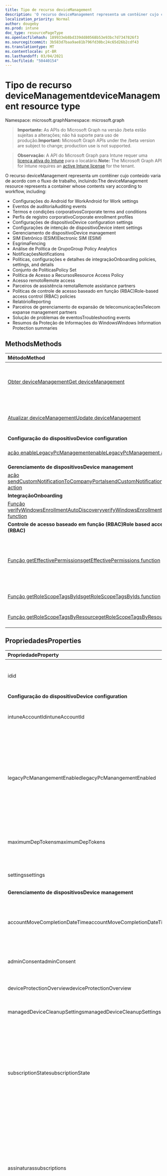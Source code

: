 ```yaml
---
title: Tipo de recurso deviceManagement
description: 'O recurso deviceManagement representa um contêiner cujo conteúdo varia de acordo com o fluxo de trabalho, incluindo:  '
localization_priority: Normal
author: dougeby
ms.prod: intune
doc_type: resourcePageType
ms.openlocfilehash: 189933eb8bd339dd80568b53e93bc7d7347826f3
ms.sourcegitcommit: 3b583d7baa9ae81b796fd30bc24c65d26b2cdf43
ms.translationtype: MT
ms.contentlocale: pt-BR
ms.lasthandoff: 03/04/2021
ms.locfileid: "50440154"
---
```

# <a name="devicemanagement-resource-type"></a><span data-ttu-id="9e4ec-103">Tipo de recurso deviceManagement</span><span class="sxs-lookup"><span data-stu-id="9e4ec-103">deviceManagement resource type</span></span>

<span data-ttu-id="9e4ec-104">Namespace: microsoft.graph</span><span class="sxs-lookup"><span data-stu-id="9e4ec-104">Namespace: microsoft.graph</span></span>

> <span data-ttu-id="9e4ec-105">**Importante:** As APIs do Microsoft Graph na versão /beta estão sujeitas a alterações; não há suporte para uso de produção.</span><span class="sxs-lookup"><span data-stu-id="9e4ec-105">**Important:** Microsoft Graph APIs under the /beta version are subject to change; production use is not supported.</span></span>

> <span data-ttu-id="9e4ec-106">**Observação:** A API do Microsoft Graph para Intune requer uma [licença ativa do Intune](https://go.microsoft.com/fwlink/?linkid=839381) para o locatário.</span><span class="sxs-lookup"><span data-stu-id="9e4ec-106">**Note:** The Microsoft Graph API for Intune requires an [active Intune license](https://go.microsoft.com/fwlink/?linkid=839381) for the tenant.</span></span>

<span data-ttu-id="9e4ec-107">O recurso deviceManagement representa um contêiner cujo conteúdo varia de acordo com o fluxo de trabalho, incluindo:</span><span class="sxs-lookup"><span data-stu-id="9e4ec-107">The deviceManagement resource represents a container whose contents vary according to workflow, including:</span></span>  

- <span data-ttu-id="9e4ec-108">Configurações do Android for Work</span><span class="sxs-lookup"><span data-stu-id="9e4ec-108">Android for Work settings</span></span>
- <span data-ttu-id="9e4ec-109">Eventos de auditoria</span><span class="sxs-lookup"><span data-stu-id="9e4ec-109">Auditing events</span></span>
- <span data-ttu-id="9e4ec-110">Termos e condições corporativos</span><span class="sxs-lookup"><span data-stu-id="9e4ec-110">Corporate terms and conditions</span></span> 
- <span data-ttu-id="9e4ec-111">Perfis de registro corporativo</span><span class="sxs-lookup"><span data-stu-id="9e4ec-111">Corporate enrollment profiles</span></span>
- <span data-ttu-id="9e4ec-112">Configurações de dispositivo</span><span class="sxs-lookup"><span data-stu-id="9e4ec-112">Device configuration settings</span></span>
- <span data-ttu-id="9e4ec-113">Configurações de intenção de dispositivo</span><span class="sxs-lookup"><span data-stu-id="9e4ec-113">Device intent settings</span></span>
- <span data-ttu-id="9e4ec-114">Gerenciamento de dispositivo</span><span class="sxs-lookup"><span data-stu-id="9e4ec-114">Device management</span></span>
- <span data-ttu-id="9e4ec-115">SIM Eletrônico (ESIM)</span><span class="sxs-lookup"><span data-stu-id="9e4ec-115">Electronic SIM (ESIM)</span></span>
- <span data-ttu-id="9e4ec-116">Esgrima</span><span class="sxs-lookup"><span data-stu-id="9e4ec-116">Fencing</span></span>
- <span data-ttu-id="9e4ec-117">Análise de Política de Grupo</span><span class="sxs-lookup"><span data-stu-id="9e4ec-117">Group Policy Analytics</span></span>
- <span data-ttu-id="9e4ec-118">Notificações</span><span class="sxs-lookup"><span data-stu-id="9e4ec-118">Notifications</span></span>
- <span data-ttu-id="9e4ec-119">Políticas, configurações e detalhes de integração</span><span class="sxs-lookup"><span data-stu-id="9e4ec-119">Onboarding policies, settings, and details</span></span>
- <span data-ttu-id="9e4ec-120">Conjunto de Políticas</span><span class="sxs-lookup"><span data-stu-id="9e4ec-120">Policy Set</span></span>
- <span data-ttu-id="9e4ec-121">Política de Acesso a Recursos</span><span class="sxs-lookup"><span data-stu-id="9e4ec-121">Resource Access Policy</span></span>
- <span data-ttu-id="9e4ec-122">Acesso remoto</span><span class="sxs-lookup"><span data-stu-id="9e4ec-122">Remote access</span></span>
- <span data-ttu-id="9e4ec-123">Parceiros de assistência remota</span><span class="sxs-lookup"><span data-stu-id="9e4ec-123">Remote assistance partners</span></span>
- <span data-ttu-id="9e4ec-124">Políticas de controle de acesso baseado em função (RBAC)</span><span class="sxs-lookup"><span data-stu-id="9e4ec-124">Role-based access control (RBAC) policies</span></span>
- <span data-ttu-id="9e4ec-125">Relatório</span><span class="sxs-lookup"><span data-stu-id="9e4ec-125">Reporting</span></span>
- <span data-ttu-id="9e4ec-126">Parceiros de gerenciamento de expansão de telecomunicações</span><span class="sxs-lookup"><span data-stu-id="9e4ec-126">Telecom expanse management partners</span></span>
- <span data-ttu-id="9e4ec-127">Solução de problemas de eventos</span><span class="sxs-lookup"><span data-stu-id="9e4ec-127">Troubleshooting events</span></span>
- <span data-ttu-id="9e4ec-128">Resumos da Proteção de Informações do Windows</span><span class="sxs-lookup"><span data-stu-id="9e4ec-128">Windows Information Protection summaries</span></span>

## <a name="methods"></a><span data-ttu-id="9e4ec-129">Methods</span><span class="sxs-lookup"><span data-stu-id="9e4ec-129">Methods</span></span>
|<span data-ttu-id="9e4ec-130">Método</span><span class="sxs-lookup"><span data-stu-id="9e4ec-130">Method</span></span>|<span data-ttu-id="9e4ec-131">Tipo de retorno</span><span class="sxs-lookup"><span data-stu-id="9e4ec-131">Return Type</span></span>|<span data-ttu-id="9e4ec-132">Descrição</span><span class="sxs-lookup"><span data-stu-id="9e4ec-132">Description</span></span>|
|:---|:---|:---|
|[<span data-ttu-id="9e4ec-133">Obter deviceManagement</span><span class="sxs-lookup"><span data-stu-id="9e4ec-133">Get deviceManagement</span></span>](../api/intune-shared-devicemanagement-get.md)|<span data-ttu-id="9e4ec-134">Leia as propriedades e as relações do objeto [deviceManagement](../resources/intune-shared-devicemanagement.md).</span><span class="sxs-lookup"><span data-stu-id="9e4ec-134">Read properties and relationships of the [deviceManagement](../resources/intune-shared-devicemanagement.md) object.</span></span>|
|[<span data-ttu-id="9e4ec-135">Atualizar deviceManagement</span><span class="sxs-lookup"><span data-stu-id="9e4ec-135">Update deviceManagement</span></span>](../api/intune-shared-devicemanagement-update.md)|<span data-ttu-id="9e4ec-136">Atualizar as propriedades de um objeto [deviceManagement](../resources/intune-shared-devicemanagement.md).</span><span class="sxs-lookup"><span data-stu-id="9e4ec-136">Update the properties of a [deviceManagement](../resources/intune-shared-devicemanagement.md) object.</span></span>|
|<span data-ttu-id="9e4ec-137">**Configuração do dispositivo**</span><span class="sxs-lookup"><span data-stu-id="9e4ec-137">**Device configuration**</span></span>|
|[<span data-ttu-id="9e4ec-138">ação enableLegacyPcManagement</span><span class="sxs-lookup"><span data-stu-id="9e4ec-138">enableLegacyPcManagement action</span></span>](../api/intune-shared-devicemanagement-enablelegacypcmanagement.md)|<span data-ttu-id="9e4ec-139">Nenhuma</span><span class="sxs-lookup"><span data-stu-id="9e4ec-139">None</span></span>|<span data-ttu-id="9e4ec-140">Ainda não documentado</span><span class="sxs-lookup"><span data-stu-id="9e4ec-140">Not yet documented</span></span>|
|<span data-ttu-id="9e4ec-141">**Gerenciamento de dispositivos**</span><span class="sxs-lookup"><span data-stu-id="9e4ec-141">**Device management**</span></span>|
|[<span data-ttu-id="9e4ec-142">ação sendCustomNotificationToCompanyPortal</span><span class="sxs-lookup"><span data-stu-id="9e4ec-142">sendCustomNotificationToCompanyPortal action</span></span>](../api/intune-shared-devicemanagement-sendcustomnotificationtocompanyportal.md)|<span data-ttu-id="9e4ec-143">Nenhuma</span><span class="sxs-lookup"><span data-stu-id="9e4ec-143">None</span></span>|<span data-ttu-id="9e4ec-144">Ainda não documentado</span><span class="sxs-lookup"><span data-stu-id="9e4ec-144">Not yet documented</span></span>|
|<span data-ttu-id="9e4ec-145">**Integração**</span><span class="sxs-lookup"><span data-stu-id="9e4ec-145">**Onboarding**</span></span>|
|[<span data-ttu-id="9e4ec-146">Função verifyWindowsEnrollmentAutoDiscovery</span><span class="sxs-lookup"><span data-stu-id="9e4ec-146">verifyWindowsEnrollmentAutoDiscovery function</span></span>](../api/intune-shared-devicemanagement-verifywindowsenrollmentautodiscovery.md)|<span data-ttu-id="9e4ec-147">Booliano</span><span class="sxs-lookup"><span data-stu-id="9e4ec-147">Boolean</span></span>|<span data-ttu-id="9e4ec-148">Ainda não documentado</span><span class="sxs-lookup"><span data-stu-id="9e4ec-148">Not yet documented</span></span>|
|<span data-ttu-id="9e4ec-149">**Controle de acesso baseado em função (RBAC)**</span><span class="sxs-lookup"><span data-stu-id="9e4ec-149">**Role based access control (RBAC)**</span></span>|
|[<span data-ttu-id="9e4ec-150">Função getEffectivePermissions</span><span class="sxs-lookup"><span data-stu-id="9e4ec-150">getEffectivePermissions function</span></span>](../api/intune-shared-devicemanagement-geteffectivepermissions.md)|<span data-ttu-id="9e4ec-151">Conjunto [rolePermission](../resources/intune-rbac-rolepermission.md)</span><span class="sxs-lookup"><span data-stu-id="9e4ec-151">[rolePermission](../resources/intune-rbac-rolepermission.md) collection</span></span>|<span data-ttu-id="9e4ec-152">Recupera permissões efetivas de usuário autenticado no momento</span><span class="sxs-lookup"><span data-stu-id="9e4ec-152">Retrieves the effective permissions of the currently authenticated user</span></span>|
|[<span data-ttu-id="9e4ec-153">Função getRoleScopeTagsByIds</span><span class="sxs-lookup"><span data-stu-id="9e4ec-153">getRoleScopeTagsByIds function</span></span>](../api/intune-shared-devicemanagement-getrolescopetagsbyids.md)|<span data-ttu-id="9e4ec-154">[Coleção roleScopeTag](../resources/intune-rbac-rolescopetag.md)</span><span class="sxs-lookup"><span data-stu-id="9e4ec-154">[roleScopeTag](../resources/intune-rbac-rolescopetag.md) collection</span></span>|<span data-ttu-id="9e4ec-155">Ainda não documentado</span><span class="sxs-lookup"><span data-stu-id="9e4ec-155">Not yet documented</span></span>|
|[<span data-ttu-id="9e4ec-156">Função getRoleScopeTagsByResource</span><span class="sxs-lookup"><span data-stu-id="9e4ec-156">getRoleScopeTagsByResource function</span></span>](../api/intune-shared-devicemanagement-getrolescopetagsbyresource.md)|<span data-ttu-id="9e4ec-157">[Coleção roleScopeTag](../resources/intune-rbac-rolescopetag.md)</span><span class="sxs-lookup"><span data-stu-id="9e4ec-157">[roleScopeTag](../resources/intune-rbac-rolescopetag.md) collection</span></span>|<span data-ttu-id="9e4ec-158">Ainda não documentado</span><span class="sxs-lookup"><span data-stu-id="9e4ec-158">Not yet documented</span></span>|


## <a name="properties"></a><span data-ttu-id="9e4ec-159">Propriedades</span><span class="sxs-lookup"><span data-stu-id="9e4ec-159">Properties</span></span>
|<span data-ttu-id="9e4ec-160">Propriedade</span><span class="sxs-lookup"><span data-stu-id="9e4ec-160">Property</span></span>|<span data-ttu-id="9e4ec-161">Tipo</span><span class="sxs-lookup"><span data-stu-id="9e4ec-161">Type</span></span>|<span data-ttu-id="9e4ec-162">Descrição</span><span class="sxs-lookup"><span data-stu-id="9e4ec-162">Description</span></span>|
|:---|:---|:---|
|<span data-ttu-id="9e4ec-163">id</span><span class="sxs-lookup"><span data-stu-id="9e4ec-163">id</span></span>|<span data-ttu-id="9e4ec-164">String</span><span class="sxs-lookup"><span data-stu-id="9e4ec-164">String</span></span>|<span data-ttu-id="9e4ec-165">Identificador exclusivo associado ao dispositivo.</span><span class="sxs-lookup"><span data-stu-id="9e4ec-165">Unique identifier associated with the device.</span></span>|
|<span data-ttu-id="9e4ec-166">**Configuração do dispositivo**</span><span class="sxs-lookup"><span data-stu-id="9e4ec-166">**Device configuration**</span></span>|
|<span data-ttu-id="9e4ec-167">intuneAccountId</span><span class="sxs-lookup"><span data-stu-id="9e4ec-167">intuneAccountId</span></span>|<span data-ttu-id="9e4ec-168">Guid</span><span class="sxs-lookup"><span data-stu-id="9e4ec-168">Guid</span></span>|<span data-ttu-id="9e4ec-169">ID da conta do Intune para determinado locatário</span><span class="sxs-lookup"><span data-stu-id="9e4ec-169">Intune Account ID for given tenant</span></span>|
|<span data-ttu-id="9e4ec-170">legacyPcManangementEnabled</span><span class="sxs-lookup"><span data-stu-id="9e4ec-170">legacyPcManangementEnabled</span></span>|<span data-ttu-id="9e4ec-171">Booliano</span><span class="sxs-lookup"><span data-stu-id="9e4ec-171">Boolean</span></span>|<span data-ttu-id="9e4ec-172">A propriedade para habilitar o gerenciamento de computador herdado não-MDM gerenciado para essa conta.</span><span class="sxs-lookup"><span data-stu-id="9e4ec-172">The property to enable Non-MDM managed legacy PC management for this account.</span></span> <span data-ttu-id="9e4ec-173">Essa propriedade é somente leitura.</span><span class="sxs-lookup"><span data-stu-id="9e4ec-173">This property is read-only.</span></span>|
|<span data-ttu-id="9e4ec-174">maximumDepTokens</span><span class="sxs-lookup"><span data-stu-id="9e4ec-174">maximumDepTokens</span></span>|<span data-ttu-id="9e4ec-175">Int32</span><span class="sxs-lookup"><span data-stu-id="9e4ec-175">Int32</span></span>|<span data-ttu-id="9e4ec-176">Número máximo de tokens DEP permitidos por locatário.</span><span class="sxs-lookup"><span data-stu-id="9e4ec-176">Maximum number of DEP tokens allowed per-tenant.</span></span>|
|<span data-ttu-id="9e4ec-177">settings</span><span class="sxs-lookup"><span data-stu-id="9e4ec-177">settings</span></span>|[<span data-ttu-id="9e4ec-178">deviceManagementSettings</span><span class="sxs-lookup"><span data-stu-id="9e4ec-178">deviceManagementSettings</span></span>](../resources/intune-deviceconfig-devicemanagementsettings.md)|<span data-ttu-id="9e4ec-179">Configurações de nível da conta.</span><span class="sxs-lookup"><span data-stu-id="9e4ec-179">Account level settings.</span></span>|
|<span data-ttu-id="9e4ec-180">**Gerenciamento de dispositivos**</span><span class="sxs-lookup"><span data-stu-id="9e4ec-180">**Device management**</span></span>|
|<span data-ttu-id="9e4ec-181">accountMoveCompletionDateTime</span><span class="sxs-lookup"><span data-stu-id="9e4ec-181">accountMoveCompletionDateTime</span></span>|<span data-ttu-id="9e4ec-182">DateTimeOffset</span><span class="sxs-lookup"><span data-stu-id="9e4ec-182">DateTimeOffset</span></span>|<span data-ttu-id="9e4ec-183">A data & hora em que os dados do locatário foram movidos entre as unidades de escala.</span><span class="sxs-lookup"><span data-stu-id="9e4ec-183">The date & time when tenant data moved between scaleunits.</span></span>|
|<span data-ttu-id="9e4ec-184">adminConsent</span><span class="sxs-lookup"><span data-stu-id="9e4ec-184">adminConsent</span></span>|[<span data-ttu-id="9e4ec-185">adminConsent</span><span class="sxs-lookup"><span data-stu-id="9e4ec-185">adminConsent</span></span>](../resources/intune-devices-adminconsent.md)|<span data-ttu-id="9e4ec-186">Informações de consentimento do administrador.</span><span class="sxs-lookup"><span data-stu-id="9e4ec-186">Admin consent information.</span></span>|
|<span data-ttu-id="9e4ec-187">deviceProtectionOverview</span><span class="sxs-lookup"><span data-stu-id="9e4ec-187">deviceProtectionOverview</span></span>|[<span data-ttu-id="9e4ec-188">deviceProtectionOverview</span><span class="sxs-lookup"><span data-stu-id="9e4ec-188">deviceProtectionOverview</span></span>](../resources/intune-devices-deviceprotectionoverview.md)|<span data-ttu-id="9e4ec-189">Visão geral da proteção do dispositivo.</span><span class="sxs-lookup"><span data-stu-id="9e4ec-189">Device protection overview.</span></span>|
|<span data-ttu-id="9e4ec-190">managedDeviceCleanupSettings</span><span class="sxs-lookup"><span data-stu-id="9e4ec-190">managedDeviceCleanupSettings</span></span>|[<span data-ttu-id="9e4ec-191">managedDeviceCleanupSettings</span><span class="sxs-lookup"><span data-stu-id="9e4ec-191">managedDeviceCleanupSettings</span></span>](../resources/intune-devices-manageddevicecleanupsettings.md)|<span data-ttu-id="9e4ec-192">Regra de limpeza de dispositivo</span><span class="sxs-lookup"><span data-stu-id="9e4ec-192">Device cleanup rule</span></span>|
|<span data-ttu-id="9e4ec-193">subscriptionState</span><span class="sxs-lookup"><span data-stu-id="9e4ec-193">subscriptionState</span></span>|[<span data-ttu-id="9e4ec-194">deviceManagementSubscriptionState</span><span class="sxs-lookup"><span data-stu-id="9e4ec-194">deviceManagementSubscriptionState</span></span>](../resources/intune-devices-devicemanagementsubscriptionstate.md)|<span data-ttu-id="9e4ec-195">Estado de assinatura de gerenciamento de dispositivo móvel do locatário.</span><span class="sxs-lookup"><span data-stu-id="9e4ec-195">Tenant mobile device management subscription state.</span></span> <span data-ttu-id="9e4ec-196">Os valores possíveis são: `pending`, `active`, `warning`, `disabled`, `deleted`, `blocked`, `lockedOut`.</span><span class="sxs-lookup"><span data-stu-id="9e4ec-196">Possible values are: `pending`, `active`, `warning`, `disabled`, `deleted`, `blocked`, `lockedOut`.</span></span>|
|<span data-ttu-id="9e4ec-197">assinaturas</span><span class="sxs-lookup"><span data-stu-id="9e4ec-197">subscriptions</span></span>|[<span data-ttu-id="9e4ec-198">deviceManagementSubscriptions</span><span class="sxs-lookup"><span data-stu-id="9e4ec-198">deviceManagementSubscriptions</span></span>](../resources/intune-devices-devicemanagementsubscriptions.md)|<span data-ttu-id="9e4ec-199">Assinatura do locatário.</span><span class="sxs-lookup"><span data-stu-id="9e4ec-199">Tenant's Subscription.</span></span> <span data-ttu-id="9e4ec-200">Os possíveis valores são: `none`, `intune`, `office365`, `intunePremium`, `intune_EDU`, `intune_SMB`.</span><span class="sxs-lookup"><span data-stu-id="9e4ec-200">Possible values are: `none`, `intune`, `office365`, `intunePremium`, `intune_EDU`, `intune_SMB`.</span></span>|
|<span data-ttu-id="9e4ec-201">windowsMalwareOverview</span><span class="sxs-lookup"><span data-stu-id="9e4ec-201">windowsMalwareOverview</span></span>|[<span data-ttu-id="9e4ec-202">windowsMalwareOverview</span><span class="sxs-lookup"><span data-stu-id="9e4ec-202">windowsMalwareOverview</span></span>](../resources/intune-devices-windowsmalwareoverview.md)|<span data-ttu-id="9e4ec-203">Visão geral do malware para dispositivos windows.</span><span class="sxs-lookup"><span data-stu-id="9e4ec-203">Malware overview for windows devices.</span></span>|
|<span data-ttu-id="9e4ec-204">**Análise de Política de Grupo**</span><span class="sxs-lookup"><span data-stu-id="9e4ec-204">**Group Policy Analytics**</span></span>|
|<span data-ttu-id="9e4ec-205">groupPolicyObjectFiles</span><span class="sxs-lookup"><span data-stu-id="9e4ec-205">groupPolicyObjectFiles</span></span>|<span data-ttu-id="9e4ec-206">[coleção groupPolicyObjectFile](../resources/intune-gpanalyticsservice-grouppolicyobjectfile.md)</span><span class="sxs-lookup"><span data-stu-id="9e4ec-206">[groupPolicyObjectFile](../resources/intune-gpanalyticsservice-grouppolicyobjectfile.md) collection</span></span>|<span data-ttu-id="9e4ec-207">Uma lista de arquivos de Objeto de Política de Grupo carregados.</span><span class="sxs-lookup"><span data-stu-id="9e4ec-207">A list of Group Policy Object files uploaded.</span></span>|
|<span data-ttu-id="9e4ec-208">**Integração**</span><span class="sxs-lookup"><span data-stu-id="9e4ec-208">**Onboarding**</span></span>|
|<span data-ttu-id="9e4ec-209">intuneBrand</span><span class="sxs-lookup"><span data-stu-id="9e4ec-209">intuneBrand</span></span>|[<span data-ttu-id="9e4ec-210">intuneBrand</span><span class="sxs-lookup"><span data-stu-id="9e4ec-210">intuneBrand</span></span>](../resources/intune-onboarding-intunebrand.md)|<span data-ttu-id="9e4ec-211">intuneBrand contém dados que são usados na personalização da aparência dos aplicativos do Portal da Empresa, bem como do portal da Web de usuários finais.</span><span class="sxs-lookup"><span data-stu-id="9e4ec-211">intuneBrand contains data which is used in customizing the appearance of the Company Portal applications as well as the end user web portal.</span></span>|
|<span data-ttu-id="9e4ec-212">**Odj**</span><span class="sxs-lookup"><span data-stu-id="9e4ec-212">**Odj**</span></span>|
|<span data-ttu-id="9e4ec-213">domainJoinConnectors</span><span class="sxs-lookup"><span data-stu-id="9e4ec-213">domainJoinConnectors</span></span>|<span data-ttu-id="9e4ec-214">[Coleção deviceManagementDomainJoinConnector](../resources/intune-odj-devicemanagementdomainjoinconnector.md)</span><span class="sxs-lookup"><span data-stu-id="9e4ec-214">[deviceManagementDomainJoinConnector](../resources/intune-odj-devicemanagementdomainjoinconnector.md) collection</span></span>|<span data-ttu-id="9e4ec-215">Uma lista de objetos do conector.</span><span class="sxs-lookup"><span data-stu-id="9e4ec-215">A list of connector objects.</span></span>|

## <a name="relationships"></a><span data-ttu-id="9e4ec-216">Relações</span><span class="sxs-lookup"><span data-stu-id="9e4ec-216">Relationships</span></span>
|<span data-ttu-id="9e4ec-217">Relação</span><span class="sxs-lookup"><span data-stu-id="9e4ec-217">Relationship</span></span>|<span data-ttu-id="9e4ec-218">Tipo</span><span class="sxs-lookup"><span data-stu-id="9e4ec-218">Type</span></span>|<span data-ttu-id="9e4ec-219">Descrição&nbsp;&nbsp;&nbsp;&nbsp;&nbsp;&nbsp;&nbsp;</span><span class="sxs-lookup"><span data-stu-id="9e4ec-219">Description&nbsp;&nbsp;&nbsp;&nbsp;&nbsp;&nbsp;&nbsp;</span></span>|
|:---|:---|:---|
|<span data-ttu-id="9e4ec-220">**Android for Work**</span><span class="sxs-lookup"><span data-stu-id="9e4ec-220">**Android for Work**</span></span>|
|<span data-ttu-id="9e4ec-221">androidDeviceOwnerEnrollmentProfiles</span><span class="sxs-lookup"><span data-stu-id="9e4ec-221">androidDeviceOwnerEnrollmentProfiles</span></span>|<span data-ttu-id="9e4ec-222">[coleção androidDeviceOwnerEnrollmentProfile](../resources/intune-androidforwork-androiddeviceownerenrollmentprofile.md)</span><span class="sxs-lookup"><span data-stu-id="9e4ec-222">[androidDeviceOwnerEnrollmentProfile](../resources/intune-androidforwork-androiddeviceownerenrollmentprofile.md) collection</span></span>|<span data-ttu-id="9e4ec-223">Entidades de perfil de registro do proprietário do dispositivo Android.</span><span class="sxs-lookup"><span data-stu-id="9e4ec-223">Android device owner enrollment profile entities.</span></span>|
|<span data-ttu-id="9e4ec-224">androidForWorkAppConfigurationSchemas</span><span class="sxs-lookup"><span data-stu-id="9e4ec-224">androidForWorkAppConfigurationSchemas</span></span>|<span data-ttu-id="9e4ec-225">Coleção [androidForWorkAppConfigurationSchema](../resources/intune-androidforwork-androidforworkappconfigurationschema.md)</span><span class="sxs-lookup"><span data-stu-id="9e4ec-225">[androidForWorkAppConfigurationSchema](../resources/intune-androidforwork-androidforworkappconfigurationschema.md) collection</span></span>|<span data-ttu-id="9e4ec-226">Entidades do esquema de configuração do aplicativo Android for Work.</span><span class="sxs-lookup"><span data-stu-id="9e4ec-226">Android for Work app configuration schema entities.</span></span>|
|<span data-ttu-id="9e4ec-227">androidForWorkEnrollmentProfiles</span><span class="sxs-lookup"><span data-stu-id="9e4ec-227">androidForWorkEnrollmentProfiles</span></span>|<span data-ttu-id="9e4ec-228">Coleção [androidForWorkEnrollmentProfile](../resources/intune-androidforwork-androidforworkenrollmentprofile.md)</span><span class="sxs-lookup"><span data-stu-id="9e4ec-228">[androidForWorkEnrollmentProfile](../resources/intune-androidforwork-androidforworkenrollmentprofile.md) collection</span></span>|<span data-ttu-id="9e4ec-229">Entidades do perfil de registro do Android for Work.</span><span class="sxs-lookup"><span data-stu-id="9e4ec-229">Android for Work enrollment profile entities.</span></span>|
|<span data-ttu-id="9e4ec-230">androidForWorkSettings</span><span class="sxs-lookup"><span data-stu-id="9e4ec-230">androidForWorkSettings</span></span>|[<span data-ttu-id="9e4ec-231">androidForWorkSettings</span><span class="sxs-lookup"><span data-stu-id="9e4ec-231">androidForWorkSettings</span></span>](../resources/intune-androidforwork-androidforworksettings.md)|<span data-ttu-id="9e4ec-232">A entidade singleton de configurações do Android for Work.</span><span class="sxs-lookup"><span data-stu-id="9e4ec-232">The singleton Android for Work settings entity.</span></span>|
|<span data-ttu-id="9e4ec-233">androidManagedStoreAccountEnterpriseSettings</span><span class="sxs-lookup"><span data-stu-id="9e4ec-233">androidManagedStoreAccountEnterpriseSettings</span></span>|[<span data-ttu-id="9e4ec-234">androidManagedStoreAccountEnterpriseSettings</span><span class="sxs-lookup"><span data-stu-id="9e4ec-234">androidManagedStoreAccountEnterpriseSettings</span></span>](../resources/intune-androidforwork-androidmanagedstoreaccountenterprisesettings.md)|<span data-ttu-id="9e4ec-235">A entidade de configurações corporativas de conta gerenciada do Android singleton.</span><span class="sxs-lookup"><span data-stu-id="9e4ec-235">The singleton Android managed store account enterprise settings entity.</span></span>|
|<span data-ttu-id="9e4ec-236">androidManagedStoreAppConfigurationSchemas</span><span class="sxs-lookup"><span data-stu-id="9e4ec-236">androidManagedStoreAppConfigurationSchemas</span></span>|<span data-ttu-id="9e4ec-237">[coleção androidManagedStoreAppConfigurationSchema](../resources/intune-androidforwork-androidmanagedstoreappconfigurationschema.md)</span><span class="sxs-lookup"><span data-stu-id="9e4ec-237">[androidManagedStoreAppConfigurationSchema](../resources/intune-androidforwork-androidmanagedstoreappconfigurationschema.md) collection</span></span>|<span data-ttu-id="9e4ec-238">Entidades de esquema de configuração do aplicativo Android Enterprise.</span><span class="sxs-lookup"><span data-stu-id="9e4ec-238">Android Enterprise app configuration schema entities.</span></span>|
|<span data-ttu-id="9e4ec-239">**Auditoria**</span><span class="sxs-lookup"><span data-stu-id="9e4ec-239">**Auditing**</span></span>|
|<span data-ttu-id="9e4ec-240">auditEvents</span><span class="sxs-lookup"><span data-stu-id="9e4ec-240">auditEvents</span></span>|<span data-ttu-id="9e4ec-241">Conjunto [auditEvent](../resources/intune-auditing-auditevent.md)</span><span class="sxs-lookup"><span data-stu-id="9e4ec-241">[auditEvent](../resources/intune-auditing-auditevent.md) collection</span></span>|<span data-ttu-id="9e4ec-242">Eventos de auditoria</span><span class="sxs-lookup"><span data-stu-id="9e4ec-242">The Audit Events</span></span>|
|<span data-ttu-id="9e4ec-243">**Termos da empresa**</span><span class="sxs-lookup"><span data-stu-id="9e4ec-243">**Company terms**</span></span>|
|<span data-ttu-id="9e4ec-244">termsAndConditions</span><span class="sxs-lookup"><span data-stu-id="9e4ec-244">termsAndConditions</span></span>|<span data-ttu-id="9e4ec-245">Conjunto [termsAndConditions](../resources/intune-companyterms-termsandconditions.md)</span><span class="sxs-lookup"><span data-stu-id="9e4ec-245">[termsAndConditions](../resources/intune-companyterms-termsandconditions.md) collection</span></span>|<span data-ttu-id="9e4ec-246">Os termos e condições associados ao gerenciamento do dispositivo da empresa.</span><span class="sxs-lookup"><span data-stu-id="9e4ec-246">The terms and conditions associated with device management of the company.</span></span>|
|<span data-ttu-id="9e4ec-247">**Registro corporativo**</span><span class="sxs-lookup"><span data-stu-id="9e4ec-247">**Corporate enrollment**</span></span>|
|<span data-ttu-id="9e4ec-248">enrollmentProfiles</span><span class="sxs-lookup"><span data-stu-id="9e4ec-248">enrollmentProfiles</span></span>|<span data-ttu-id="9e4ec-249">[Coleção enrollmentProfile](../resources/intune-enrollment-enrollmentprofile.md)</span><span class="sxs-lookup"><span data-stu-id="9e4ec-249">[enrollmentProfile](../resources/intune-enrollment-enrollmentprofile.md) collection</span></span>|<span data-ttu-id="9e4ec-250">Os perfis de registro.</span><span class="sxs-lookup"><span data-stu-id="9e4ec-250">The enrollment profiles.</span></span>|
|<span data-ttu-id="9e4ec-251">importedAppleDeviceIdentities</span><span class="sxs-lookup"><span data-stu-id="9e4ec-251">importedAppleDeviceIdentities</span></span>|<span data-ttu-id="9e4ec-252">[Coleção importedAppleDeviceIdentity](../resources/intune-enrollment-importedappledeviceidentity.md)</span><span class="sxs-lookup"><span data-stu-id="9e4ec-252">[importedAppleDeviceIdentity](../resources/intune-enrollment-importedappledeviceidentity.md) collection</span></span>|<span data-ttu-id="9e4ec-253">As identidades de dispositivo Apple importadas.</span><span class="sxs-lookup"><span data-stu-id="9e4ec-253">The imported Apple device identities.</span></span>|
|<span data-ttu-id="9e4ec-254">importedDeviceIdentities</span><span class="sxs-lookup"><span data-stu-id="9e4ec-254">importedDeviceIdentities</span></span>|<span data-ttu-id="9e4ec-255">[Coleção importedDeviceIdentity](../resources/intune-enrollment-importeddeviceidentity.md)</span><span class="sxs-lookup"><span data-stu-id="9e4ec-255">[importedDeviceIdentity](../resources/intune-enrollment-importeddeviceidentity.md) collection</span></span>|<span data-ttu-id="9e4ec-256">As identidades dos dispositivos importados.</span><span class="sxs-lookup"><span data-stu-id="9e4ec-256">The imported device identities.</span></span>|
|<span data-ttu-id="9e4ec-257">**Configuração do dispositivo**</span><span class="sxs-lookup"><span data-stu-id="9e4ec-257">**Device configuration**</span></span>|
|<span data-ttu-id="9e4ec-258">advancedThreatProtectionOnboardingStateSummary</span><span class="sxs-lookup"><span data-stu-id="9e4ec-258">advancedThreatProtectionOnboardingStateSummary</span></span>|[<span data-ttu-id="9e4ec-259">advancedThreatProtectionOnboardingStateSummary</span><span class="sxs-lookup"><span data-stu-id="9e4ec-259">advancedThreatProtectionOnboardingStateSummary</span></span>](../resources/intune-deviceconfig-advancedthreatprotectiononboardingstatesummary.md)|<span data-ttu-id="9e4ec-260">O estado de resumo do estado de integração da ATP para essa conta.</span><span class="sxs-lookup"><span data-stu-id="9e4ec-260">The summary state of ATP onboarding state for this account.</span></span>|
|<span data-ttu-id="9e4ec-261">cartToClassAssociations</span><span class="sxs-lookup"><span data-stu-id="9e4ec-261">cartToClassAssociations</span></span>|<span data-ttu-id="9e4ec-262">[Coleção cartToClassAssociation](../resources/intune-deviceconfig-carttoclassassociation.md)</span><span class="sxs-lookup"><span data-stu-id="9e4ec-262">[cartToClassAssociation](../resources/intune-deviceconfig-carttoclassassociation.md) collection</span></span>|<span data-ttu-id="9e4ec-263">Associações de carrinho para classe.</span><span class="sxs-lookup"><span data-stu-id="9e4ec-263">The Cart To Class Associations.</span></span>|
|<span data-ttu-id="9e4ec-264">deviceCompliancePolicies</span><span class="sxs-lookup"><span data-stu-id="9e4ec-264">deviceCompliancePolicies</span></span>|<span data-ttu-id="9e4ec-265">Coleção [deviceCompliancePolicy](../resources/intune-shared-devicecompliancepolicy.md)</span><span class="sxs-lookup"><span data-stu-id="9e4ec-265">[deviceCompliancePolicy](../resources/intune-shared-devicecompliancepolicy.md) collection</span></span>|<span data-ttu-id="9e4ec-266">As políticas de conformidade do dispositivo.</span><span class="sxs-lookup"><span data-stu-id="9e4ec-266">The device compliance policies.</span></span>|
|<span data-ttu-id="9e4ec-267">deviceCompliancePolicyDeviceStateSummary</span><span class="sxs-lookup"><span data-stu-id="9e4ec-267">deviceCompliancePolicyDeviceStateSummary</span></span>|[<span data-ttu-id="9e4ec-268">deviceCompliancePolicyDeviceStateSummary</span><span class="sxs-lookup"><span data-stu-id="9e4ec-268">deviceCompliancePolicyDeviceStateSummary</span></span>](../resources/intune-deviceconfig-devicecompliancepolicydevicestatesummary.md)|<span data-ttu-id="9e4ec-269">O resumo do estado de conformidade dos dispositivos para esta conta.</span><span class="sxs-lookup"><span data-stu-id="9e4ec-269">The device compliance state summary for this account.</span></span>|
|<span data-ttu-id="9e4ec-270">deviceCompliancePolicySettingStateSummaries</span><span class="sxs-lookup"><span data-stu-id="9e4ec-270">deviceCompliancePolicySettingStateSummaries</span></span>|<span data-ttu-id="9e4ec-271">Coleção [deviceCompliancePolicySettingStateSummary](../resources/intune-deviceconfig-devicecompliancepolicysettingstatesummary.md)</span><span class="sxs-lookup"><span data-stu-id="9e4ec-271">[deviceCompliancePolicySettingStateSummary](../resources/intune-deviceconfig-devicecompliancepolicysettingstatesummary.md) collection</span></span>|<span data-ttu-id="9e4ec-272">Os estados resumidos das configurações da política de conformidade para esta conta.</span><span class="sxs-lookup"><span data-stu-id="9e4ec-272">The summary states of compliance policy settings for this account.</span></span>|
|<span data-ttu-id="9e4ec-273">deviceConfigurationConflictSummary</span><span class="sxs-lookup"><span data-stu-id="9e4ec-273">deviceConfigurationConflictSummary</span></span>|<span data-ttu-id="9e4ec-274">[Coleção deviceConfigurationConflictSummary](../resources/intune-deviceconfig-deviceconfigurationconflictsummary.md)</span><span class="sxs-lookup"><span data-stu-id="9e4ec-274">[deviceConfigurationConflictSummary](../resources/intune-deviceconfig-deviceconfigurationconflictsummary.md) collection</span></span>|<span data-ttu-id="9e4ec-275">Resumo das políticas em estado de conflito para essa conta.</span><span class="sxs-lookup"><span data-stu-id="9e4ec-275">Summary of policies in conflict state for this account.</span></span>|
|<span data-ttu-id="9e4ec-276">deviceConfigurationDeviceStateSummaries</span><span class="sxs-lookup"><span data-stu-id="9e4ec-276">deviceConfigurationDeviceStateSummaries</span></span>|[<span data-ttu-id="9e4ec-277">deviceConfigurationDeviceStateSummary</span><span class="sxs-lookup"><span data-stu-id="9e4ec-277">deviceConfigurationDeviceStateSummary</span></span>](../resources/intune-deviceconfig-deviceconfigurationdevicestatesummary.md)|<span data-ttu-id="9e4ec-278">O resumo do estado de configuração de dispositivos para esta conta.</span><span class="sxs-lookup"><span data-stu-id="9e4ec-278">The device configuration device state summary for this account.</span></span>|
|<span data-ttu-id="9e4ec-279">deviceConfigurationRestrictedAppsViolations</span><span class="sxs-lookup"><span data-stu-id="9e4ec-279">deviceConfigurationRestrictedAppsViolations</span></span>|<span data-ttu-id="9e4ec-280">[Coleção restrictedAppsViolation](../resources/intune-deviceconfig-restrictedappsviolation.md)</span><span class="sxs-lookup"><span data-stu-id="9e4ec-280">[restrictedAppsViolation](../resources/intune-deviceconfig-restrictedappsviolation.md) collection</span></span>|<span data-ttu-id="9e4ec-281">Violações de aplicativos restritos para essa conta.</span><span class="sxs-lookup"><span data-stu-id="9e4ec-281">Restricted apps violations for this account.</span></span>|
|<span data-ttu-id="9e4ec-282">deviceConfigurations</span><span class="sxs-lookup"><span data-stu-id="9e4ec-282">deviceConfigurations</span></span>|<span data-ttu-id="9e4ec-283">Coleção [deviceConfiguration](../resources/intune-shared-deviceconfiguration.md)</span><span class="sxs-lookup"><span data-stu-id="9e4ec-283">[deviceConfiguration](../resources/intune-shared-deviceconfiguration.md) collection</span></span>|<span data-ttu-id="9e4ec-284">As configurações de dispositivos.</span><span class="sxs-lookup"><span data-stu-id="9e4ec-284">The device configurations.</span></span>|
|<span data-ttu-id="9e4ec-285">deviceConfigurationUserStateSummaries</span><span class="sxs-lookup"><span data-stu-id="9e4ec-285">deviceConfigurationUserStateSummaries</span></span>|[<span data-ttu-id="9e4ec-286">deviceConfigurationUserStateSummary</span><span class="sxs-lookup"><span data-stu-id="9e4ec-286">deviceConfigurationUserStateSummary</span></span>](../resources/intune-deviceconfig-deviceconfigurationuserstatesummary.md)|<span data-ttu-id="9e4ec-287">O resumo do estado do usuário de configuração do dispositivo para essa conta.</span><span class="sxs-lookup"><span data-stu-id="9e4ec-287">The device configuration user state summary for this account.</span></span>|
|<span data-ttu-id="9e4ec-288">iosUpdateStatuses</span><span class="sxs-lookup"><span data-stu-id="9e4ec-288">iosUpdateStatuses</span></span>|<span data-ttu-id="9e4ec-289">Coleção [iosUpdateDeviceStatus](../resources/intune-deviceconfig-iosupdatedevicestatus.md)</span><span class="sxs-lookup"><span data-stu-id="9e4ec-289">[iosUpdateDeviceStatus](../resources/intune-deviceconfig-iosupdatedevicestatus.md) collection</span></span>|<span data-ttu-id="9e4ec-290">Os status de instalação de atualizações de software do iOS para esta conta.</span><span class="sxs-lookup"><span data-stu-id="9e4ec-290">The IOS software update installation statuses for this account.</span></span>|
|<span data-ttu-id="9e4ec-291">ndesConnectors</span><span class="sxs-lookup"><span data-stu-id="9e4ec-291">ndesConnectors</span></span>|<span data-ttu-id="9e4ec-292">[Coleção ndesConnector](../resources/intune-deviceconfig-ndesconnector.md)</span><span class="sxs-lookup"><span data-stu-id="9e4ec-292">[ndesConnector](../resources/intune-deviceconfig-ndesconnector.md) collection</span></span>|<span data-ttu-id="9e4ec-293">A coleção de conectores Ndes para essa conta.</span><span class="sxs-lookup"><span data-stu-id="9e4ec-293">The collection of Ndes connectors for this account.</span></span>|
|<span data-ttu-id="9e4ec-294">softwareUpdateStatusSummary</span><span class="sxs-lookup"><span data-stu-id="9e4ec-294">softwareUpdateStatusSummary</span></span>|[<span data-ttu-id="9e4ec-295">softwareUpdateStatusSummary</span><span class="sxs-lookup"><span data-stu-id="9e4ec-295">softwareUpdateStatusSummary</span></span>](../resources/intune-deviceconfig-softwareupdatestatussummary.md)|<span data-ttu-id="9e4ec-296">O resumo do status de atualização do software.</span><span class="sxs-lookup"><span data-stu-id="9e4ec-296">The software update status summary.</span></span>|
|<span data-ttu-id="9e4ec-297">**Intenção do dispositivo**</span><span class="sxs-lookup"><span data-stu-id="9e4ec-297">**Device intent**</span></span>|
|<span data-ttu-id="9e4ec-298">intents</span><span class="sxs-lookup"><span data-stu-id="9e4ec-298">intents</span></span>|<span data-ttu-id="9e4ec-299">[Coleção deviceManagementIntent](../resources/intune-deviceintent-devicemanagementintent.md)</span><span class="sxs-lookup"><span data-stu-id="9e4ec-299">[deviceManagementIntent](../resources/intune-deviceintent-devicemanagementintent.md) collection</span></span>|<span data-ttu-id="9e4ec-300">As intenções de gerenciamento de dispositivo</span><span class="sxs-lookup"><span data-stu-id="9e4ec-300">The device management intents</span></span>|
|<span data-ttu-id="9e4ec-301">settingDefinitions</span><span class="sxs-lookup"><span data-stu-id="9e4ec-301">settingDefinitions</span></span>|<span data-ttu-id="9e4ec-302">[Coleção deviceManagementSettingDefinition](../resources/intune-deviceintent-devicemanagementsettingdefinition.md)</span><span class="sxs-lookup"><span data-stu-id="9e4ec-302">[deviceManagementSettingDefinition](../resources/intune-deviceintent-devicemanagementsettingdefinition.md) collection</span></span>|<span data-ttu-id="9e4ec-303">Definições de configuração de intenção de gerenciamento de dispositivos</span><span class="sxs-lookup"><span data-stu-id="9e4ec-303">The device management intent setting definitions</span></span>|
|<span data-ttu-id="9e4ec-304">templates</span><span class="sxs-lookup"><span data-stu-id="9e4ec-304">templates</span></span>|<span data-ttu-id="9e4ec-305">[Coleção deviceManagementTemplate](../resources/intune-deviceintent-devicemanagementtemplate.md)</span><span class="sxs-lookup"><span data-stu-id="9e4ec-305">[deviceManagementTemplate](../resources/intune-deviceintent-devicemanagementtemplate.md) collection</span></span>|<span data-ttu-id="9e4ec-306">Os modelos disponíveis</span><span class="sxs-lookup"><span data-stu-id="9e4ec-306">The available templates</span></span>|
|<span data-ttu-id="9e4ec-307">categories</span><span class="sxs-lookup"><span data-stu-id="9e4ec-307">categories</span></span>|<span data-ttu-id="9e4ec-308">[Coleção deviceManagementSettingCategory](../resources/intune-deviceintent-devicemanagementsettingcategory.md)</span><span class="sxs-lookup"><span data-stu-id="9e4ec-308">[deviceManagementSettingCategory](../resources/intune-deviceintent-devicemanagementsettingcategory.md) collection</span></span>|<span data-ttu-id="9e4ec-309">As categorias disponíveis</span><span class="sxs-lookup"><span data-stu-id="9e4ec-309">The available categories</span></span>|
|<span data-ttu-id="9e4ec-310">**Gerenciamento de dispositivos**</span><span class="sxs-lookup"><span data-stu-id="9e4ec-310">**Device management**</span></span>|
|<span data-ttu-id="9e4ec-311">applePushNotificationCertificate</span><span class="sxs-lookup"><span data-stu-id="9e4ec-311">applePushNotificationCertificate</span></span>|[<span data-ttu-id="9e4ec-312">applePushNotificationCertificate</span><span class="sxs-lookup"><span data-stu-id="9e4ec-312">applePushNotificationCertificate</span></span>](../resources/intune-devices-applepushnotificationcertificate.md)|<span data-ttu-id="9e4ec-313">Certificado de notificação por push da Apple.</span><span class="sxs-lookup"><span data-stu-id="9e4ec-313">Apple push notification certificate.</span></span>|
|<span data-ttu-id="9e4ec-314">dataSharingConsents</span><span class="sxs-lookup"><span data-stu-id="9e4ec-314">dataSharingConsents</span></span>|<span data-ttu-id="9e4ec-315">[Coleção dataSharingConsent](../resources/intune-devices-datasharingconsent.md)</span><span class="sxs-lookup"><span data-stu-id="9e4ec-315">[dataSharingConsent](../resources/intune-devices-datasharingconsent.md) collection</span></span>|<span data-ttu-id="9e4ec-316">Consentimentos de compartilhamento de dados.</span><span class="sxs-lookup"><span data-stu-id="9e4ec-316">Data sharing consents.</span></span>|
|<span data-ttu-id="9e4ec-317">detectedApps</span><span class="sxs-lookup"><span data-stu-id="9e4ec-317">detectedApps</span></span>|<span data-ttu-id="9e4ec-318">Conjunto [detectedApp](../resources/intune-devices-detectedapp.md)</span><span class="sxs-lookup"><span data-stu-id="9e4ec-318">[detectedApp](../resources/intune-devices-detectedapp.md) collection</span></span>|<span data-ttu-id="9e4ec-319">A lista de aplicativos detectados associados a um dispositivo.</span><span class="sxs-lookup"><span data-stu-id="9e4ec-319">The list of detected apps associated with a device.</span></span>|
|<span data-ttu-id="9e4ec-320">deviceManagementScripts</span><span class="sxs-lookup"><span data-stu-id="9e4ec-320">deviceManagementScripts</span></span>|<span data-ttu-id="9e4ec-321">[Coleção deviceManagementScript](../resources/intune-shared-devicemanagementscript.md)</span><span class="sxs-lookup"><span data-stu-id="9e4ec-321">[deviceManagementScript](../resources/intune-shared-devicemanagementscript.md) collection</span></span>|<span data-ttu-id="9e4ec-322">A lista de scripts de gerenciamento de dispositivos associados ao locatário.</span><span class="sxs-lookup"><span data-stu-id="9e4ec-322">The list of device management scripts associated with the tenant.</span></span>|
|<span data-ttu-id="9e4ec-323">deviceShellScripts</span><span class="sxs-lookup"><span data-stu-id="9e4ec-323">deviceShellScripts</span></span>|<span data-ttu-id="9e4ec-324">[Coleção deviceShellScript](../resources/intune-devices-deviceshellscript.md)</span><span class="sxs-lookup"><span data-stu-id="9e4ec-324">[deviceShellScript](../resources/intune-devices-deviceshellscript.md) collection</span></span>|<span data-ttu-id="9e4ec-325">A lista de scripts de shell de dispositivo associados ao locatário.</span><span class="sxs-lookup"><span data-stu-id="9e4ec-325">The list of device shell scripts associated with the tenant.</span></span>|
|<span data-ttu-id="9e4ec-326">deviceHealthScripts</span><span class="sxs-lookup"><span data-stu-id="9e4ec-326">deviceHealthScripts</span></span>|<span data-ttu-id="9e4ec-327">[Coleção deviceHealthScript](../resources/intune-devices-devicehealthscript.md)</span><span class="sxs-lookup"><span data-stu-id="9e4ec-327">[deviceHealthScript](../resources/intune-devices-devicehealthscript.md) collection</span></span>|<span data-ttu-id="9e4ec-328">A lista de scripts de saúde do dispositivo associados ao locatário.</span><span class="sxs-lookup"><span data-stu-id="9e4ec-328">The list of device health scripts associated with the tenant.</span></span>|
|<span data-ttu-id="9e4ec-329">managedDeviceOverview</span><span class="sxs-lookup"><span data-stu-id="9e4ec-329">managedDeviceOverview</span></span>|[<span data-ttu-id="9e4ec-330">managedDeviceOverview</span><span class="sxs-lookup"><span data-stu-id="9e4ec-330">managedDeviceOverview</span></span>](../resources/intune-devices-manageddeviceoverview.md)|<span data-ttu-id="9e4ec-331">Visão geral do dispositivo</span><span class="sxs-lookup"><span data-stu-id="9e4ec-331">Device overview</span></span>|
|<span data-ttu-id="9e4ec-332">managedDevices</span><span class="sxs-lookup"><span data-stu-id="9e4ec-332">managedDevices</span></span>|<span data-ttu-id="9e4ec-333">Conjunto [managedDevice](../resources/intune-shared-manageddevice.md)</span><span class="sxs-lookup"><span data-stu-id="9e4ec-333">[managedDevice](../resources/intune-shared-manageddevice.md) collection</span></span>|<span data-ttu-id="9e4ec-334">A lista de dispositivos gerenciados.</span><span class="sxs-lookup"><span data-stu-id="9e4ec-334">The list of managed devices.</span></span>|
|<span data-ttu-id="9e4ec-335">remoteActionAudits</span><span class="sxs-lookup"><span data-stu-id="9e4ec-335">remoteActionAudits</span></span>|<span data-ttu-id="9e4ec-336">[Coleção remoteActionAudit](../resources/intune-devices-remoteactionaudit.md)</span><span class="sxs-lookup"><span data-stu-id="9e4ec-336">[remoteActionAudit](../resources/intune-devices-remoteactionaudit.md) collection</span></span>|<span data-ttu-id="9e4ec-337">A lista de auditorias de ação remota do dispositivo com o locatário.</span><span class="sxs-lookup"><span data-stu-id="9e4ec-337">The list of device remote action audits with the tenant.</span></span>|
|<span data-ttu-id="9e4ec-338">windowsMalwareInformation</span><span class="sxs-lookup"><span data-stu-id="9e4ec-338">windowsMalwareInformation</span></span>|<span data-ttu-id="9e4ec-339">[Coleção windowsMalwareInformation](../resources/intune-devices-windowsmalwareinformation.md)</span><span class="sxs-lookup"><span data-stu-id="9e4ec-339">[windowsMalwareInformation](../resources/intune-devices-windowsmalwareinformation.md) collection</span></span>|<span data-ttu-id="9e4ec-340">A lista de malware afetados no locatário.</span><span class="sxs-lookup"><span data-stu-id="9e4ec-340">The list of affected malware in the tenant.</span></span>|
|<span data-ttu-id="9e4ec-341">mobileAppTroubleshootingEvents</span><span class="sxs-lookup"><span data-stu-id="9e4ec-341">mobileAppTroubleshootingEvents</span></span>|<span data-ttu-id="9e4ec-342">[Coleção mobileAppTroubleshootingEvent](../resources/intune-shared-mobileapptroubleshootingevent.md)</span><span class="sxs-lookup"><span data-stu-id="9e4ec-342">[mobileAppTroubleshootingEvent](../resources/intune-shared-mobileapptroubleshootingevent.md) collection</span></span>|<span data-ttu-id="9e4ec-343">A propriedade collection de MobileAppTroubleshootingEvent.</span><span class="sxs-lookup"><span data-stu-id="9e4ec-343">The collection property of MobileAppTroubleshootingEvent.</span></span>|
|<span data-ttu-id="9e4ec-344">userExperienceAnalyticsOverview</span><span class="sxs-lookup"><span data-stu-id="9e4ec-344">userExperienceAnalyticsOverview</span></span>|[<span data-ttu-id="9e4ec-345">userExperienceAnalyticsOverview</span><span class="sxs-lookup"><span data-stu-id="9e4ec-345">userExperienceAnalyticsOverview</span></span>](../resources/userExperienceAnalyticsOverview.md)|<span data-ttu-id="9e4ec-346">Visão geral da análise da experiência do usuário</span><span class="sxs-lookup"><span data-stu-id="9e4ec-346">User experience analytics overview</span></span>|
|<span data-ttu-id="9e4ec-347">userExperienceAnalyticsBaselines</span><span class="sxs-lookup"><span data-stu-id="9e4ec-347">userExperienceAnalyticsBaselines</span></span>|<span data-ttu-id="9e4ec-348">[Coleção userExperienceAnalyticsBaseline](../resources/userExperienceAnalyticsBaseline.md)</span><span class="sxs-lookup"><span data-stu-id="9e4ec-348">[userExperienceAnalyticsBaseline](../resources/userExperienceAnalyticsBaseline.md) collection</span></span>|<span data-ttu-id="9e4ec-349">Linhas de base de análise de experiência do usuário</span><span class="sxs-lookup"><span data-stu-id="9e4ec-349">User experience analytics baselines</span></span>|
|<span data-ttu-id="9e4ec-350">userExperienceAnalyticsCategories</span><span class="sxs-lookup"><span data-stu-id="9e4ec-350">userExperienceAnalyticsCategories</span></span>|<span data-ttu-id="9e4ec-351">[coleção userExperienceAnalyticsCategory](../resources/userExperienceAnalyticsCategory.md)</span><span class="sxs-lookup"><span data-stu-id="9e4ec-351">[userExperienceAnalyticsCategory](../resources/userExperienceAnalyticsCategory.md) collection</span></span>|<span data-ttu-id="9e4ec-352">Categorias de análise de experiência do usuário</span><span class="sxs-lookup"><span data-stu-id="9e4ec-352">User experience analytics categories</span></span>|
|<span data-ttu-id="9e4ec-353">userExperienceAnalyticsDevicePerformance</span><span class="sxs-lookup"><span data-stu-id="9e4ec-353">userExperienceAnalyticsDevicePerformance</span></span>|<span data-ttu-id="9e4ec-354">[coleção userExperienceAnalyticsDevicePerformance](../resources/userExperienceAnalyticsDevicePerformance.md)</span><span class="sxs-lookup"><span data-stu-id="9e4ec-354">[userExperienceAnalyticsDevicePerformance](../resources/userExperienceAnalyticsDevicePerformance.md) collection</span></span>|<span data-ttu-id="9e4ec-355">Desempenho do dispositivo de análise de experiência do usuário</span><span class="sxs-lookup"><span data-stu-id="9e4ec-355">User experience analytics device performance</span></span>|
|<span data-ttu-id="9e4ec-356">userExperienceAnalyticsRegressionSummary</span><span class="sxs-lookup"><span data-stu-id="9e4ec-356">userExperienceAnalyticsRegressionSummary</span></span>|[<span data-ttu-id="9e4ec-357">userExperienceAnalyticsRegressionSummary</span><span class="sxs-lookup"><span data-stu-id="9e4ec-357">userExperienceAnalyticsRegressionSummary</span></span>](../resources/userExperienceAnalyticsRegressionSummary.md)|<span data-ttu-id="9e4ec-358">Resumo de regressão de análise de experiência do usuário</span><span class="sxs-lookup"><span data-stu-id="9e4ec-358">User experience analytics regression summary</span></span>|
|<span data-ttu-id="9e4ec-359">userExperienceAnalyticsDeviceStartupHistory</span><span class="sxs-lookup"><span data-stu-id="9e4ec-359">userExperienceAnalyticsDeviceStartupHistory</span></span>|<span data-ttu-id="9e4ec-360">[coleção userExperienceAnalyticsDeviceStartupHistory](../resources/userExperienceAnalyticsDeviceStartupHistory.md)</span><span class="sxs-lookup"><span data-stu-id="9e4ec-360">[userExperienceAnalyticsDeviceStartupHistory](../resources/userExperienceAnalyticsDeviceStartupHistory.md) collection</span></span>|<span data-ttu-id="9e4ec-361">Histórico de inicialização do dispositivo de análise de experiência do usuário</span><span class="sxs-lookup"><span data-stu-id="9e4ec-361">User experience analytics device Startup History</span></span>|
|<span data-ttu-id="9e4ec-362">userExperienceAnalyticsDeviceStartupProcesses</span><span class="sxs-lookup"><span data-stu-id="9e4ec-362">userExperienceAnalyticsDeviceStartupProcesses</span></span>|<span data-ttu-id="9e4ec-363">[Coleção userExperienceAnalyticsDeviceStartupProcess](../resources/userExperienceAnalyticsDeviceStartupProcess.md)</span><span class="sxs-lookup"><span data-stu-id="9e4ec-363">[userExperienceAnalyticsDeviceStartupProcess](../resources/userExperienceAnalyticsDeviceStartupProcess.md) collection</span></span>|<span data-ttu-id="9e4ec-364">Processos de inicialização do dispositivo de análise de experiência do usuário</span><span class="sxs-lookup"><span data-stu-id="9e4ec-364">User experience analytics device Startup Processes</span></span>|
|<span data-ttu-id="9e4ec-365">userExperienceAnalyticsDeviceStartupProcessPerformance</span><span class="sxs-lookup"><span data-stu-id="9e4ec-365">userExperienceAnalyticsDeviceStartupProcessPerformance</span></span>|<span data-ttu-id="9e4ec-366">[coleção userExperienceAnalyticsDeviceStartupProcessPerformance](../resources/userExperienceAnalyticsDeviceStartupProcessPerformance.md)</span><span class="sxs-lookup"><span data-stu-id="9e4ec-366">[userExperienceAnalyticsDeviceStartupProcessPerformance](../resources/userExperienceAnalyticsDeviceStartupProcessPerformance.md) collection</span></span>|<span data-ttu-id="9e4ec-367">Desempenho do processo de inicialização do dispositivo de análise de experiência do usuário</span><span class="sxs-lookup"><span data-stu-id="9e4ec-367">User experience analytics device Startup Process Performance</span></span>|
|<span data-ttu-id="9e4ec-368">**Inscrição**</span><span class="sxs-lookup"><span data-stu-id="9e4ec-368">**Enrollment**</span></span>|
|<span data-ttu-id="9e4ec-369">depOnboardingSettings</span><span class="sxs-lookup"><span data-stu-id="9e4ec-369">depOnboardingSettings</span></span>|<span data-ttu-id="9e4ec-370">[Coleção depOnboardingSetting](../resources/intune-enrollment-deponboardingsetting.md)</span><span class="sxs-lookup"><span data-stu-id="9e4ec-370">[depOnboardingSetting](../resources/intune-enrollment-deponboardingsetting.md) collection</span></span>|<span data-ttu-id="9e4ec-371">Essas coleções de vários tokens DEP por locatário.</span><span class="sxs-lookup"><span data-stu-id="9e4ec-371">This collections of multiple DEP tokens per-tenant.</span></span>|
|<span data-ttu-id="9e4ec-372">importedDeviceIdentities</span><span class="sxs-lookup"><span data-stu-id="9e4ec-372">importedDeviceIdentities</span></span>|<span data-ttu-id="9e4ec-373">[Coleção importedDeviceIdentity](../resources/intune-enrollment-importeddeviceidentity.md)</span><span class="sxs-lookup"><span data-stu-id="9e4ec-373">[importedDeviceIdentity](../resources/intune-enrollment-importeddeviceidentity.md) collection</span></span>|<span data-ttu-id="9e4ec-374">As identidades dos dispositivos importados.</span><span class="sxs-lookup"><span data-stu-id="9e4ec-374">The imported device identities.</span></span>|
|<span data-ttu-id="9e4ec-375">importedWindowsAutopilotDeviceIdentities</span><span class="sxs-lookup"><span data-stu-id="9e4ec-375">importedWindowsAutopilotDeviceIdentities</span></span>|<span data-ttu-id="9e4ec-376">Coleção [importedWindowsAutopilotDeviceIdentity](../resources/intune-enrollment-importedwindowsautopilotdeviceidentity.md)</span><span class="sxs-lookup"><span data-stu-id="9e4ec-376">[importedWindowsAutopilotDeviceIdentity](../resources/intune-enrollment-importedwindowsautopilotdeviceidentity.md) collection</span></span>|<span data-ttu-id="9e4ec-377">Coleção de dispositivos do Windows AutoPilot importados.</span><span class="sxs-lookup"><span data-stu-id="9e4ec-377">Collection of imported Windows autopilot devices.</span></span>|
|<span data-ttu-id="9e4ec-378">windowsAutopilotDeploymentProfiles</span><span class="sxs-lookup"><span data-stu-id="9e4ec-378">windowsAutopilotDeploymentProfiles</span></span>|<span data-ttu-id="9e4ec-379">[Coleção windowsAutopilotDeploymentProfile](../resources/intune-shared-windowsautopilotdeploymentprofile.md)</span><span class="sxs-lookup"><span data-stu-id="9e4ec-379">[windowsAutopilotDeploymentProfile](../resources/intune-shared-windowsautopilotdeploymentprofile.md) collection</span></span>|<span data-ttu-id="9e4ec-380">Perfis de implantação piloto automático do Windows</span><span class="sxs-lookup"><span data-stu-id="9e4ec-380">Windows auto pilot deployment profiles</span></span>|
|<span data-ttu-id="9e4ec-381">windowsAutopilotDeviceIdentities</span><span class="sxs-lookup"><span data-stu-id="9e4ec-381">windowsAutopilotDeviceIdentities</span></span>|<span data-ttu-id="9e4ec-382">[Coleção windowsAutopilotDeviceIdentity](../resources/intune-enrollment-windowsautopilotdeviceidentity.md)</span><span class="sxs-lookup"><span data-stu-id="9e4ec-382">[windowsAutopilotDeviceIdentity](../resources/intune-enrollment-windowsautopilotdeviceidentity.md) collection</span></span>|<span data-ttu-id="9e4ec-383">As identidades do dispositivo do Windows autopilot continham coleção.</span><span class="sxs-lookup"><span data-stu-id="9e4ec-383">The Windows autopilot device identities contained collection.</span></span>|
|<span data-ttu-id="9e4ec-384">windowsAutopilotSettings</span><span class="sxs-lookup"><span data-stu-id="9e4ec-384">windowsAutopilotSettings</span></span>|[<span data-ttu-id="9e4ec-385">windowsAutopilotSettings</span><span class="sxs-lookup"><span data-stu-id="9e4ec-385">windowsAutopilotSettings</span></span>](../resources/intune-enrollment-windowsautopilotsettings.md)|<span data-ttu-id="9e4ec-386">As configurações da conta do Windows autopilot.</span><span class="sxs-lookup"><span data-stu-id="9e4ec-386">The Windows autopilot account settings.</span></span>|
|<span data-ttu-id="9e4ec-387">**SIM incorporado**</span><span class="sxs-lookup"><span data-stu-id="9e4ec-387">**Embedded SIM**</span></span>|
|<span data-ttu-id="9e4ec-388">embeddedSIMActivationCodePools</span><span class="sxs-lookup"><span data-stu-id="9e4ec-388">embeddedSIMActivationCodePools</span></span>|<span data-ttu-id="9e4ec-389">[Coleção embeddedSIMActivationCodePool](../resources/intune-esim-embeddedsimactivationcodepool.md)</span><span class="sxs-lookup"><span data-stu-id="9e4ec-389">[embeddedSIMActivationCodePool](../resources/intune-esim-embeddedsimactivationcodepool.md) collection</span></span>|<span data-ttu-id="9e4ec-390">Os pools de código de ativação de SIM incorporados criados por essa conta.</span><span class="sxs-lookup"><span data-stu-id="9e4ec-390">The embedded SIM activation code pools created by this account.</span></span>|
|<span data-ttu-id="9e4ec-391">**Esgrima**</span><span class="sxs-lookup"><span data-stu-id="9e4ec-391">**Fencing**</span></span>|
|<span data-ttu-id="9e4ec-392">managementConditions</span><span class="sxs-lookup"><span data-stu-id="9e4ec-392">managementConditions</span></span>|<span data-ttu-id="9e4ec-393">[coleção managementCondition](../resources/intune-fencing-managementcondition.md)</span><span class="sxs-lookup"><span data-stu-id="9e4ec-393">[managementCondition](../resources/intune-fencing-managementcondition.md) collection</span></span>|<span data-ttu-id="9e4ec-394">As condições de gerenciamento associadas ao gerenciamento de dispositivos da empresa.</span><span class="sxs-lookup"><span data-stu-id="9e4ec-394">The management conditions associated with device management of the company.</span></span>|
|<span data-ttu-id="9e4ec-395">managementConditionStatements</span><span class="sxs-lookup"><span data-stu-id="9e4ec-395">managementConditionStatements</span></span>|<span data-ttu-id="9e4ec-396">[coleção managementConditionStatement](../resources/intune-fencing-managementconditionstatement.md)</span><span class="sxs-lookup"><span data-stu-id="9e4ec-396">[managementConditionStatement](../resources/intune-fencing-managementconditionstatement.md) collection</span></span>|<span data-ttu-id="9e4ec-397">As instruções de condição de gerenciamento associadas ao gerenciamento de dispositivos da empresa.</span><span class="sxs-lookup"><span data-stu-id="9e4ec-397">The management condition statements associated with device management of the company.</span></span>|
|<span data-ttu-id="9e4ec-398">**Análise de Política de Grupo**</span><span class="sxs-lookup"><span data-stu-id="9e4ec-398">**Group Policy Analytics**</span></span>|
|<span data-ttu-id="9e4ec-399">groupPolicyMigrationReports</span><span class="sxs-lookup"><span data-stu-id="9e4ec-399">groupPolicyMigrationReports</span></span>|<span data-ttu-id="9e4ec-400">[coleção groupPolicyMigrationReport](../resources/intune-gpanalyticsservice-grouppolicymigrationreport.md)</span><span class="sxs-lookup"><span data-stu-id="9e4ec-400">[groupPolicyMigrationReport](../resources/intune-gpanalyticsservice-grouppolicymigrationreport.md) collection</span></span>|<span data-ttu-id="9e4ec-401">Uma lista de relatórios de migração da Política de Grupo.</span><span class="sxs-lookup"><span data-stu-id="9e4ec-401">A list of Group Policy migration reports.</span></span>|
|<span data-ttu-id="9e4ec-402">**Notificações**</span><span class="sxs-lookup"><span data-stu-id="9e4ec-402">**Notifications**</span></span>|
|<span data-ttu-id="9e4ec-403">notificationMessageTemplates</span><span class="sxs-lookup"><span data-stu-id="9e4ec-403">notificationMessageTemplates</span></span>|<span data-ttu-id="9e4ec-404">Conjunto [notificationMessageTemplate](../resources/intune-notification-notificationmessagetemplate.md)</span><span class="sxs-lookup"><span data-stu-id="9e4ec-404">[notificationMessageTemplate](../resources/intune-notification-notificationmessagetemplate.md) collection</span></span>|<span data-ttu-id="9e4ec-405">Os modelos de mensagens de notificação.</span><span class="sxs-lookup"><span data-stu-id="9e4ec-405">The Notification Message Templates.</span></span>|
|<span data-ttu-id="9e4ec-406">**Integração**</span><span class="sxs-lookup"><span data-stu-id="9e4ec-406">**Onboarding**</span></span>|
|<span data-ttu-id="9e4ec-407">conditionalAccessSettings</span><span class="sxs-lookup"><span data-stu-id="9e4ec-407">conditionalAccessSettings</span></span>|[<span data-ttu-id="9e4ec-408">onPremisesConditionalAccessSettings</span><span class="sxs-lookup"><span data-stu-id="9e4ec-408">onPremisesConditionalAccessSettings</span></span>](../resources/intune-onboarding-onpremisesconditionalaccesssettings.md)|<span data-ttu-id="9e4ec-409">As configurações de acesso condicional do Exchange no local.</span><span class="sxs-lookup"><span data-stu-id="9e4ec-409">The Exchange on premises conditional access settings.</span></span> <span data-ttu-id="9e4ec-410">O acesso condicional no local exigirá que os dispositivos sejam registrados e estejam em conformidade para o acesso ao email</span><span class="sxs-lookup"><span data-stu-id="9e4ec-410">On premises conditional access will require devices to be both enrolled and compliant for mail access</span></span>|
|<span data-ttu-id="9e4ec-411">deviceCategories</span><span class="sxs-lookup"><span data-stu-id="9e4ec-411">deviceCategories</span></span>|<span data-ttu-id="9e4ec-412">Coleção [deviceCategory](../resources/intune-shared-devicecategory.md)</span><span class="sxs-lookup"><span data-stu-id="9e4ec-412">[deviceCategory](../resources/intune-shared-devicecategory.md) collection</span></span>|<span data-ttu-id="9e4ec-413">A lista de categorias de dispositivo com o locatário.</span><span class="sxs-lookup"><span data-stu-id="9e4ec-413">The list of device categories with the tenant.</span></span>|
|<span data-ttu-id="9e4ec-414">deviceEnrollmentConfigurations</span><span class="sxs-lookup"><span data-stu-id="9e4ec-414">deviceEnrollmentConfigurations</span></span>|<span data-ttu-id="9e4ec-415">Coleção [deviceEnrollmentConfiguration](../resources/intune-shared-deviceenrollmentconfiguration.md)</span><span class="sxs-lookup"><span data-stu-id="9e4ec-415">[deviceEnrollmentConfiguration](../resources/intune-shared-deviceenrollmentconfiguration.md) collection</span></span>|<span data-ttu-id="9e4ec-416">A lista de configurações de registro de dispositivos</span><span class="sxs-lookup"><span data-stu-id="9e4ec-416">The list of device enrollment configurations</span></span>|
|<span data-ttu-id="9e4ec-417">deviceManagementPartners</span><span class="sxs-lookup"><span data-stu-id="9e4ec-417">deviceManagementPartners</span></span>|<span data-ttu-id="9e4ec-418">Coleção [deviceManagementPartner](../resources/intune-onboarding-devicemanagementpartner.md)</span><span class="sxs-lookup"><span data-stu-id="9e4ec-418">[deviceManagementPartner](../resources/intune-onboarding-devicemanagementpartner.md) collection</span></span>|<span data-ttu-id="9e4ec-419">A lista de Parceiros de gerenciamento de dispositivos configurados pelo locatário.</span><span class="sxs-lookup"><span data-stu-id="9e4ec-419">The list of Device Management Partners configured by the tenant.</span></span>|
|<span data-ttu-id="9e4ec-420">exchangeConnectors</span><span class="sxs-lookup"><span data-stu-id="9e4ec-420">exchangeConnectors</span></span>|<span data-ttu-id="9e4ec-421">Coleção [deviceManagementExchangeConnector](../resources/intune-onboarding-devicemanagementexchangeconnector.md)</span><span class="sxs-lookup"><span data-stu-id="9e4ec-421">[deviceManagementExchangeConnector](../resources/intune-onboarding-devicemanagementexchangeconnector.md) collection</span></span>|<span data-ttu-id="9e4ec-422">A lista dos Conectores do Exchange configurados pelo locatário.</span><span class="sxs-lookup"><span data-stu-id="9e4ec-422">The list of Exchange Connectors configured by the tenant.</span></span>|
|<span data-ttu-id="9e4ec-423">exchangeOnPremisesPolicies</span><span class="sxs-lookup"><span data-stu-id="9e4ec-423">exchangeOnPremisesPolicies</span></span>|<span data-ttu-id="9e4ec-424">[Coleção deviceManagementExchangeOnPremisesPolicy](../resources/intune-onboarding-devicemanagementexchangeonpremisespolicy.md)</span><span class="sxs-lookup"><span data-stu-id="9e4ec-424">[deviceManagementExchangeOnPremisesPolicy](../resources/intune-onboarding-devicemanagementexchangeonpremisespolicy.md) collection</span></span>|<span data-ttu-id="9e4ec-425">A lista de políticas do Exchange On Premisis configuradas pelo locatário.</span><span class="sxs-lookup"><span data-stu-id="9e4ec-425">The list of Exchange On Premisis policies configured by the tenant.</span></span>|
|<span data-ttu-id="9e4ec-426">exchangeOnPremisesPolicy</span><span class="sxs-lookup"><span data-stu-id="9e4ec-426">exchangeOnPremisesPolicy</span></span>|[<span data-ttu-id="9e4ec-427">deviceManagementExchangeOnPremisesPolicy</span><span class="sxs-lookup"><span data-stu-id="9e4ec-427">deviceManagementExchangeOnPremisesPolicy</span></span>](../resources/intune-onboarding-devicemanagementexchangeonpremisespolicy.md)|<span data-ttu-id="9e4ec-428">A política que controla o acesso de dispositivo móvel ao Exchange Local</span><span class="sxs-lookup"><span data-stu-id="9e4ec-428">The policy which controls mobile device access to Exchange On Premises</span></span>|
|<span data-ttu-id="9e4ec-429">mobileThreatDefenseConnectors</span><span class="sxs-lookup"><span data-stu-id="9e4ec-429">mobileThreatDefenseConnectors</span></span>|<span data-ttu-id="9e4ec-430">Coleção [mobileThreatDefenseConnector](../resources/intune-onboarding-mobilethreatdefenseconnector.md)</span><span class="sxs-lookup"><span data-stu-id="9e4ec-430">[mobileThreatDefenseConnector](../resources/intune-onboarding-mobilethreatdefenseconnector.md) collection</span></span>|<span data-ttu-id="9e4ec-431">A lista dos conectores de defesa contra ameaças móveis configurados pelo locatário.</span><span class="sxs-lookup"><span data-stu-id="9e4ec-431">The list of Mobile threat Defense connectors configured by the tenant.</span></span>|
|<span data-ttu-id="9e4ec-432">**Conjunto de Políticas**</span><span class="sxs-lookup"><span data-stu-id="9e4ec-432">**Policy Set**</span></span>|
|<span data-ttu-id="9e4ec-433">deviceManagementScripts</span><span class="sxs-lookup"><span data-stu-id="9e4ec-433">deviceManagementScripts</span></span>|<span data-ttu-id="9e4ec-434">[Coleção deviceManagementScript](../resources/intune-shared-devicemanagementscript.md)</span><span class="sxs-lookup"><span data-stu-id="9e4ec-434">[deviceManagementScript](../resources/intune-shared-devicemanagementscript.md) collection</span></span>|<span data-ttu-id="9e4ec-435">A lista de scripts de gerenciamento de dispositivos associados ao locatário.</span><span class="sxs-lookup"><span data-stu-id="9e4ec-435">The list of device management scripts associated with the tenant.</span></span>|
|<span data-ttu-id="9e4ec-436">deviceConfigurations</span><span class="sxs-lookup"><span data-stu-id="9e4ec-436">deviceConfigurations</span></span>|<span data-ttu-id="9e4ec-437">Coleção [deviceConfiguration](../resources/intune-shared-deviceconfiguration.md)</span><span class="sxs-lookup"><span data-stu-id="9e4ec-437">[deviceConfiguration](../resources/intune-shared-deviceconfiguration.md) collection</span></span>|<span data-ttu-id="9e4ec-438">A lista de configurações de dispositivos associadas ao locatário.</span><span class="sxs-lookup"><span data-stu-id="9e4ec-438">The list of device configurations associated with the tenant.</span></span>|
|<span data-ttu-id="9e4ec-439">deviceCompliancePolicies</span><span class="sxs-lookup"><span data-stu-id="9e4ec-439">deviceCompliancePolicies</span></span>|<span data-ttu-id="9e4ec-440">Coleção [deviceCompliancePolicy](../resources/intune-shared-devicecompliancepolicy.md)</span><span class="sxs-lookup"><span data-stu-id="9e4ec-440">[deviceCompliancePolicy](../resources/intune-shared-devicecompliancepolicy.md) collection</span></span>|<span data-ttu-id="9e4ec-441">A lista de políticas de conformidade de dispositivos associadas ao locatário.</span><span class="sxs-lookup"><span data-stu-id="9e4ec-441">The list of device compliance policies associated with the tenant.</span></span>|
|<span data-ttu-id="9e4ec-442">windowsAutopilotDeploymentProfiles</span><span class="sxs-lookup"><span data-stu-id="9e4ec-442">windowsAutopilotDeploymentProfiles</span></span>|<span data-ttu-id="9e4ec-443">[Coleção windowsAutopilotDeploymentProfile](../resources/intune-shared-windowsautopilotdeploymentprofile.md)</span><span class="sxs-lookup"><span data-stu-id="9e4ec-443">[windowsAutopilotDeploymentProfile](../resources/intune-shared-windowsautopilotdeploymentprofile.md) collection</span></span>|<span data-ttu-id="9e4ec-444">Perfis de implantação piloto automático do Windows</span><span class="sxs-lookup"><span data-stu-id="9e4ec-444">Windows auto pilot deployment profiles</span></span>|
|<span data-ttu-id="9e4ec-445">deviceEnrollmentConfigurations</span><span class="sxs-lookup"><span data-stu-id="9e4ec-445">deviceEnrollmentConfigurations</span></span>|<span data-ttu-id="9e4ec-446">Coleção [deviceEnrollmentConfiguration](../resources/intune-shared-deviceenrollmentconfiguration.md)</span><span class="sxs-lookup"><span data-stu-id="9e4ec-446">[deviceEnrollmentConfiguration](../resources/intune-shared-deviceenrollmentconfiguration.md) collection</span></span>|<span data-ttu-id="9e4ec-447">A lista de configurações de registro de dispositivos</span><span class="sxs-lookup"><span data-stu-id="9e4ec-447">The list of device enrollment configurations</span></span>|
|<span data-ttu-id="9e4ec-448">**Política de Acesso a Recursos**</span><span class="sxs-lookup"><span data-stu-id="9e4ec-448">**Resource Access Polcy**</span></span>|
|<span data-ttu-id="9e4ec-449">derivedCredentials</span><span class="sxs-lookup"><span data-stu-id="9e4ec-449">derivedCredentials</span></span>|<span data-ttu-id="9e4ec-450">[Coleção deviceManagementDerivedCredentialSettings](../resources/intune-shared-devicemanagementderivedcredentialsettings.md)</span><span class="sxs-lookup"><span data-stu-id="9e4ec-450">[deviceManagementDerivedCredentialSettings](../resources/intune-shared-devicemanagementderivedcredentialsettings.md) collection</span></span>|<span data-ttu-id="9e4ec-451">Coleção de configurações de credenciais derivadas associadas à conta.</span><span class="sxs-lookup"><span data-stu-id="9e4ec-451">Collection of Derived credential settings associated with account.</span></span>|
|<span data-ttu-id="9e4ec-452">**Acesso remoto**</span><span class="sxs-lookup"><span data-stu-id="9e4ec-452">**Remote access**</span></span>|
|<span data-ttu-id="9e4ec-453">userPfxCertificates</span><span class="sxs-lookup"><span data-stu-id="9e4ec-453">userPfxCertificates</span></span>|<span data-ttu-id="9e4ec-454">[Coleção userPFXCertificate](../resources/intune-raimportcerts-userpfxcertificate.md)</span><span class="sxs-lookup"><span data-stu-id="9e4ec-454">[userPFXCertificate](../resources/intune-raimportcerts-userpfxcertificate.md) collection</span></span>|<span data-ttu-id="9e4ec-455">Coleção de certificados PFX associados a um usuário.</span><span class="sxs-lookup"><span data-stu-id="9e4ec-455">Collection of PFX certificates associated with a user.</span></span>|
|<span data-ttu-id="9e4ec-456">**Assistência remota**</span><span class="sxs-lookup"><span data-stu-id="9e4ec-456">**Remote assistance**</span></span>|
|<span data-ttu-id="9e4ec-457">remoteAssistancePartners</span><span class="sxs-lookup"><span data-stu-id="9e4ec-457">remoteAssistancePartners</span></span>|<span data-ttu-id="9e4ec-458">Conjunto [remoteAssistancePartner](../resources/intune-remoteassistance-remoteassistancepartner.md)</span><span class="sxs-lookup"><span data-stu-id="9e4ec-458">[remoteAssistancePartner](../resources/intune-remoteassistance-remoteassistancepartner.md) collection</span></span>|<span data-ttu-id="9e4ec-459">Os parceiros de assistência remota.</span><span class="sxs-lookup"><span data-stu-id="9e4ec-459">The remote assist partners.</span></span>|
|<span data-ttu-id="9e4ec-460">**Controle de acesso baseado em função (RBAC)**</span><span class="sxs-lookup"><span data-stu-id="9e4ec-460">**Role based access control (RBAC)**</span></span>|
|<span data-ttu-id="9e4ec-461">resourceOperations</span><span class="sxs-lookup"><span data-stu-id="9e4ec-461">resourceOperations</span></span>|<span data-ttu-id="9e4ec-462">Conjunto [resourceOperation](../resources/intune-rbac-resourceoperation.md)</span><span class="sxs-lookup"><span data-stu-id="9e4ec-462">[resourceOperation](../resources/intune-rbac-resourceoperation.md) collection</span></span>|<span data-ttu-id="9e4ec-463">As operações de recurso.</span><span class="sxs-lookup"><span data-stu-id="9e4ec-463">The Resource Operations.</span></span>|
|<span data-ttu-id="9e4ec-464">roleAssignments</span><span class="sxs-lookup"><span data-stu-id="9e4ec-464">roleAssignments</span></span>|<span data-ttu-id="9e4ec-465">Conjunto [deviceAndAppManagementRoleAssignment](../resources/intune-rbac-deviceandappmanagementroleassignment.md)</span><span class="sxs-lookup"><span data-stu-id="9e4ec-465">[deviceAndAppManagementRoleAssignment](../resources/intune-rbac-deviceandappmanagementroleassignment.md) collection</span></span>|<span data-ttu-id="9e4ec-466">As atribuições da função</span><span class="sxs-lookup"><span data-stu-id="9e4ec-466">The Role Assignments.</span></span>|
|<span data-ttu-id="9e4ec-467">roleDefinitions</span><span class="sxs-lookup"><span data-stu-id="9e4ec-467">roleDefinitions</span></span>|<span data-ttu-id="9e4ec-468">Conjunto [roleDefinition](../resources/intune-rbac-roledefinition.md)</span><span class="sxs-lookup"><span data-stu-id="9e4ec-468">[roleDefinition](../resources/intune-rbac-roledefinition.md) collection</span></span>|<span data-ttu-id="9e4ec-469">As definições da função.</span><span class="sxs-lookup"><span data-stu-id="9e4ec-469">The Role Definitions.</span></span>|
|<span data-ttu-id="9e4ec-470">roleScopeTags</span><span class="sxs-lookup"><span data-stu-id="9e4ec-470">roleScopeTags</span></span>|<span data-ttu-id="9e4ec-471">[Coleção roleScopeTag](../resources/intune-rbac-rolescopetag.md)</span><span class="sxs-lookup"><span data-stu-id="9e4ec-471">[roleScopeTag](../resources/intune-rbac-rolescopetag.md) collection</span></span>|<span data-ttu-id="9e4ec-472">As Marcas de Escopo de Função.</span><span class="sxs-lookup"><span data-stu-id="9e4ec-472">The Role Scope Tags.</span></span>|
|<span data-ttu-id="9e4ec-473">**Relatórios**</span><span class="sxs-lookup"><span data-stu-id="9e4ec-473">**Reporting**</span></span>|
|<span data-ttu-id="9e4ec-474">reports</span><span class="sxs-lookup"><span data-stu-id="9e4ec-474">reports</span></span>|[<span data-ttu-id="9e4ec-475">deviceManagementReports</span><span class="sxs-lookup"><span data-stu-id="9e4ec-475">deviceManagementReports</span></span>](../resources/intune-shared-devicemanagementreports.md)|<span data-ttu-id="9e4ec-476">Singleton de relatórios</span><span class="sxs-lookup"><span data-stu-id="9e4ec-476">Reports singleton</span></span>|
|<span data-ttu-id="9e4ec-477">**Atualização de Software**</span><span class="sxs-lookup"><span data-stu-id="9e4ec-477">**Software Update**</span></span>|
|<span data-ttu-id="9e4ec-478">windowsFeatureUpdateProfiles</span><span class="sxs-lookup"><span data-stu-id="9e4ec-478">windowsFeatureUpdateProfiles</span></span>|<span data-ttu-id="9e4ec-479">[Coleção windowsFeatureUpdateProfile](../resources/intune-softwareupdate-windowsfeatureupdateprofile.md)</span><span class="sxs-lookup"><span data-stu-id="9e4ec-479">[windowsFeatureUpdateProfile](../resources/intune-softwareupdate-windowsfeatureupdateprofile.md) collection</span></span>|<span data-ttu-id="9e4ec-480">Uma coleção de perfis de atualização de recursos do Windows</span><span class="sxs-lookup"><span data-stu-id="9e4ec-480">A collection of windows feature update profiles</span></span>|
|<span data-ttu-id="9e4ec-481">**Gerenciamento de despesas de telecomunicações (TEM)**</span><span class="sxs-lookup"><span data-stu-id="9e4ec-481">**Telecom expense management (TEM)**</span></span>|
|<span data-ttu-id="9e4ec-482">telecomExpenseManagementPartners</span><span class="sxs-lookup"><span data-stu-id="9e4ec-482">telecomExpenseManagementPartners</span></span>|<span data-ttu-id="9e4ec-483">Conjunto [telecomExpenseManagementPartner](../resources/intune-tem-telecomexpensemanagementpartner.md)</span><span class="sxs-lookup"><span data-stu-id="9e4ec-483">[telecomExpenseManagementPartner](../resources/intune-tem-telecomexpensemanagementpartner.md) collection</span></span>|<span data-ttu-id="9e4ec-484">Os parceiros de gerenciamento de despesas de telecomunicações.</span><span class="sxs-lookup"><span data-stu-id="9e4ec-484">The telecom expense management partners.</span></span>|
|<span data-ttu-id="9e4ec-485">**Solução de Problemas**</span><span class="sxs-lookup"><span data-stu-id="9e4ec-485">**Troubleshooting**</span></span>|
|<span data-ttu-id="9e4ec-486">troubleshootingEvents</span><span class="sxs-lookup"><span data-stu-id="9e4ec-486">troubleshootingEvents</span></span>|<span data-ttu-id="9e4ec-487">Conjunto [deviceManagementTroubleshootingEvent](../resources/intune-troubleshooting-devicemanagementtroubleshootingevent.md)</span><span class="sxs-lookup"><span data-stu-id="9e4ec-487">[deviceManagementTroubleshootingEvent](../resources/intune-troubleshooting-devicemanagementtroubleshootingevent.md) collection</span></span>|<span data-ttu-id="9e4ec-488">A lista de eventos de solução de problemas para o locatário.</span><span class="sxs-lookup"><span data-stu-id="9e4ec-488">The list of troubleshooting events for the tenant.</span></span>|
|<span data-ttu-id="9e4ec-489">**Proteção de Informações do Windows**</span><span class="sxs-lookup"><span data-stu-id="9e4ec-489">**Windows Information Protection**</span></span>|
|<span data-ttu-id="9e4ec-490">intuneBrandingProfiles</span><span class="sxs-lookup"><span data-stu-id="9e4ec-490">intuneBrandingProfiles</span></span>|<span data-ttu-id="9e4ec-491">[Coleção intuneBrandingProfile](../resources/intune-wip-intunebrandingprofile.md)</span><span class="sxs-lookup"><span data-stu-id="9e4ec-491">[intuneBrandingProfile](../resources/intune-wip-intunebrandingprofile.md) collection</span></span>|<span data-ttu-id="9e4ec-492">Perfis de identidade visual do Intune direcionados a grupos do AAD</span><span class="sxs-lookup"><span data-stu-id="9e4ec-492">Intune branding profiles targeted to AAD groups</span></span>|
|<span data-ttu-id="9e4ec-493">windowsInformationProtectionAppLearningSummaries</span><span class="sxs-lookup"><span data-stu-id="9e4ec-493">windowsInformationProtectionAppLearningSummaries</span></span>|<span data-ttu-id="9e4ec-494">Conjunto [windowsInformationProtectionAppLearningSummary](../resources/intune-wip-windowsinformationprotectionapplearningsummary.md)</span><span class="sxs-lookup"><span data-stu-id="9e4ec-494">[windowsInformationProtectionAppLearningSummary](../resources/intune-wip-windowsinformationprotectionapplearningsummary.md) collection</span></span>|<span data-ttu-id="9e4ec-495">Os resumos de aprendizagem de aplicativos da proteção de informações do Windows.</span><span class="sxs-lookup"><span data-stu-id="9e4ec-495">The windows information protection app learning summaries.</span></span>|
|<span data-ttu-id="9e4ec-496">windowsInformationProtectionNetworkLearningSummaries</span><span class="sxs-lookup"><span data-stu-id="9e4ec-496">windowsInformationProtectionNetworkLearningSummaries</span></span>|<span data-ttu-id="9e4ec-497">Conjunto [windowsInformationProtectionNetworkLearningSummary](../resources/intune-wip-windowsinformationprotectionnetworklearningsummary.md)</span><span class="sxs-lookup"><span data-stu-id="9e4ec-497">[windowsInformationProtectionNetworkLearningSummary](../resources/intune-wip-windowsinformationprotectionnetworklearningsummary.md) collection</span></span>|<span data-ttu-id="9e4ec-498">Os resumos de aprendizagem de redes da proteção de informações do Windows.</span><span class="sxs-lookup"><span data-stu-id="9e4ec-498">The windows information protection network learning summaries.</span></span>|


## <a name="json-representation"></a><span data-ttu-id="9e4ec-499">Representação JSON</span><span class="sxs-lookup"><span data-stu-id="9e4ec-499">JSON Representation</span></span>
<span data-ttu-id="9e4ec-500">Veja a seguir uma representação JSON do recurso.</span><span class="sxs-lookup"><span data-stu-id="9e4ec-500">Here is a JSON representation of the resource.</span></span>
<!-- {
  "blockType": "resource",
  "keyProperty": "id",
  "@odata.type": "microsoft.graph.deviceManagement"
}
-->
``` json
{
  "@odata.type": "#microsoft.graph.deviceManagement",
  "id": "String (identifier)",
  "subscriptionState": "String"
}
```




